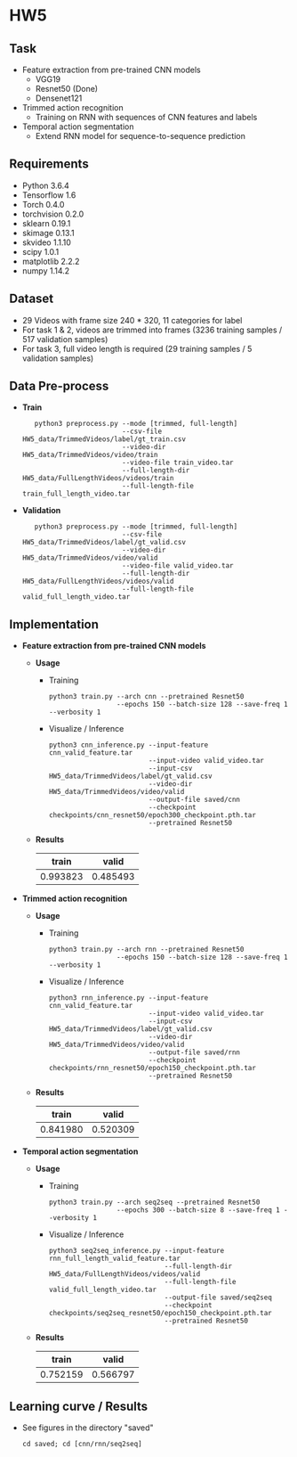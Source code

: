 # HW5

<!-- /code_chunk_output -->

## Task
  * Feature extraction from pre-trained CNN models
    * VGG19 
    * Resnet50 (Done)
    * Densenet121
  * Trimmed action recognition
    * Training on RNN with sequences of CNN features and labels
  * Temporal action segmentation
    * Extend RNN model for sequence-to-sequence prediction

## Requirements
  * Python 3.6.4
  * Tensorflow 1.6
  * Torch 0.4.0
  * torchvision 0.2.0
  * sklearn 0.19.1
  * skimage 0.13.1
  * skvideo 1.1.10
  * scipy 1.0.1
  * matplotlib 2.2.2
  * numpy 1.14.2

## Dataset
   * 29 Videos with frame size 240 * 320, 11 categories for label
   * For task 1 & 2, videos are trimmed into frames (3236 training samples / 517 validation samples)
   * For task 3, full video length is required (29 training samples / 5 validation samples)

## Data Pre-process
   
   * **Train**
     
     ```
        python3 preprocess.py --mode [trimmed, full-length]
                              --csv-file HW5_data/TrimmedVideos/label/gt_train.csv 
                              --video-dir HW5_data/TrimmedVideos/video/train 
                              --video-file train_video.tar
                              --full-length-dir HW5_data/FullLengthVideos/videos/train
                              --full-length-file train_full_length_video.tar
     ```
   * **Validation**
     
     ```
        python3 preprocess.py --mode [trimmed, full-length]
                              --csv-file HW5_data/TrimmedVideos/label/gt_valid.csv 
                              --video-dir HW5_data/TrimmedVideos/video/valid 
                              --video-file valid_video.tar
                              --full-length-dir HW5_data/FullLengthVideos/videos/valid
                              --full-length-file valid_full_length_video.tar
     ```

## Implementation
   * **Feature extraction from pre-trained CNN models**
  
      * **Usage**
            
        * Training
            
            ```
            python3 train.py --arch cnn --pretrained Resnet50 
                             --epochs 150 --batch-size 128 --save-freq 1 --verbosity 1      
            ```
            
        * Visualize / Inference
        
            ```
            python3 cnn_inference.py --input-feature cnn_valid_feature.tar 
                                     --input-video valid_video.tar
                                     --input-csv HW5_data/TrimmedVideos/label/gt_valid.csv
                                     --video-dir HW5_data/TrimmedVideos/video/valid
                                     --output-file saved/cnn
                                     --checkpoint checkpoints/cnn_resnet50/epoch300_checkpoint.pth.tar
                                     --pretrained Resnet50
            ```
      * **Results**
        
        train     | valid     |
        --------- | ----------
        0.993823  | 0.485493   
  
  * **Trimmed action recognition**
    
    * **Usage**
    
        * Training
            
            ```
            python3 train.py --arch rnn --pretrained Resnet50 
                             --epochs 150 --batch-size 128 --save-freq 1 --verbosity 1      
            ```
            
        * Visualize / Inference
        
            ```
            python3 rnn_inference.py --input-feature cnn_valid_feature.tar 
                                     --input-video valid_video.tar
                                     --input-csv HW5_data/TrimmedVideos/label/gt_valid.csv
                                     --video-dir HW5_data/TrimmedVideos/video/valid
                                     --output-file saved/rnn
                                     --checkpoint checkpoints/rnn_resnet50/epoch150_checkpoint.pth.tar
                                     --pretrained Resnet50
            ```
    * **Results** 
    
        train     | valid     |
        --------- | ----------
        0.841980  | 0.520309  
        
  *	**Temporal action segmentation**
        
     * **Usage**
    
        * Training
            
            ```
            python3 train.py --arch seq2seq --pretrained Resnet50 
                             --epochs 300 --batch-size 8 --save-freq 1 --verbosity 1      
            ```
            
        * Visualize / Inference
        
            ```
            python3 seq2seq_inference.py --input-feature rnn_full_length_valid_feature.tar
                                         --full-length-dir HW5_data/FullLengthVideos/videos/valid
                                         --full-length-file valid_full_length_video.tar
                                         --output-file saved/seq2seq
                                         --checkpoint checkpoints/seq2seq_resnet50/epoch150_checkpoint.pth.tar
                                         --pretrained Resnet50
            ```
     * **Results**
        
        train     | valid     |
        --------- | ----------
        0.752159  | 0.566797
     
## Learning curve / Results
   * See figures in the directory "saved"
       ```
       cd saved; cd [cnn/rnn/seq2seq]
       ```
    
    
